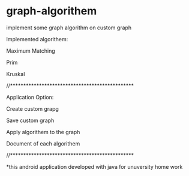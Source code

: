 # graph-algorithem
implement some graph algorithm on custom graph


Implemented algorithem:


Maximum Matching


Prim


Kruskal
  
//***********************************************
  
Application Option: 


Create custom grapg


Save custom graph


Apply algorithem to the graph


Document of each algorithem

  
//***********************************************
  
  
*this android application developed with java for unuversity home work
